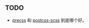## TODO
* [precss](https://github.com/jonathantneal/precss) 和 [postcss-scss](https://github.com/postcss/postcss-scss) 到底哪个好。